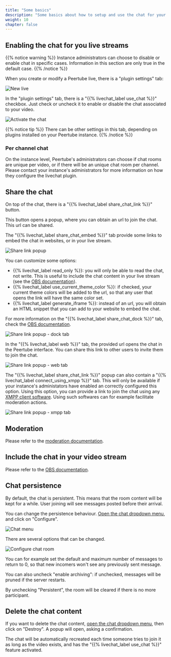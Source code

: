 ```yaml
---
title: "Some basics"
description: "Some basics about how to setup and use the chat for your live stream"
weight: 10
chapter: false
---
```


## Enabling the chat for you live streams

{{% notice warning %}}
Instance administrators can choose to disable or enable chat in specific cases.
Information in this section are only true in the default case.
{{% /notice %}}

When you create or modify a Peertube live, there is a "plugin settings" tab:

![New live](/peertube-plugin-livechat/images/new_live.png?classes=shadow,border&height=200px)

In the "plugin settings" tab, there is a "{{% livechat_label use_chat %}}" checkbox.
Just check or uncheck it to enable or disable the chat associated to your video.

![Activate the chat](/peertube-plugin-livechat/images/new_live_activate_chat.png?classes=shadow,border&height=200px)

{{% notice tip %}}
There can be other settings in this tab, depending on plugins installed on your Peertube instance.
{{% /notice %}}

### Per channel chat

On the instance level, Peertube's administrators can choose if chat rooms are unique per video, or if there will be an unique chat room per channel.
Please contact your instance's administrators for more information on how they configure the livechat plugin.

## Share the chat

On top of the chat, there is a "{{% livechat_label share_chat_link %}}" button.

This button opens a popup, where you can obtain an url to join the chat.
This url can be shared.

The "{{% livechat_label share_chat_embed %}}" tab provide some links to embed the chat in websites, or in your live stream.

![Share link popup](/peertube-plugin-livechat/images/share_readonly.png?classes=shadow,border&height=200px)

You can customize some options:

* {{% livechat_label read_only %}}: you will only be able to read the chat, not write. This is useful to include the chat content in your live stream (see the [OBS documentation](/peertube-plugin-livechat/documentation/user/obs)).
* {{% livechat_label use_current_theme_color %}}: if checked, your current theme colors will be added to the url, so that any user that opens the link will have the same color set.
* {{% livechat_label generate_iframe %}}: instead of an url, you will obtain an HTML snippet that you can add to your website to embed the chat.

For more information on the "{{% livechat_label share_chat_dock %}}" tab, check the [OBS documentation](/peertube-plugin-livechat/documentation/user/obs).

![Share link popup - dock tab](/peertube-plugin-livechat/images/share_dock.png?classes=shadow,border&height=200px)

In the "{{% livechat_label web %}}" tab, the provided url opens the chat in the Peertube interface.
You can share this link to other users to invite them to join the chat.

![Share link popup - web tab](/peertube-plugin-livechat/images/share_web.png?classes=shadow,border&height=200px)

The "{{% livechat_label share_chat_link %}}" popup can also contain a "{{% livechat_label connect_using_xmpp %}}" tab.
This will only be available if your instance's administators have enabled an correctly configured this option.
Using this option, you can provide a link to join the chat using any [XMPP client software](https://en.wikipedia.org/wiki/XMPP#Clients).
Using such softwares can for example facilitate moderation actions.

![Share link popup - xmpp tab](/peertube-plugin-livechat/images/share_xmpp_dialog.png?classes=shadow,border&height=200px)

## Moderation

Please refer to the [moderation documentation](/peertube-plugin-livechat/documentation/user/streamers/moderation).

## Include the chat in your video stream

Please refer to the [OBS documentation](/peertube-plugin-livechat/documentation/user/obs).

## Chat persistence

By default, the chat is persistent.
This means that the room content will be kept for a while.
User joining will see messages posted before their arrival.

You can change the persistence behaviour.
[Open the chat dropdown menu](/peertube-plugin-livechat/documentation/user/viewers), and click on "Configure".

![Chat menu](/peertube-plugin-livechat/images/top_menu.png?classes=shadow,border&height=200px)

There are several options that can be changed.

![Configure chat room](/peertube-plugin-livechat/images/configure.png?classes=shadow,border&height=200px)

You can for example set the default and maximum number of messages to return to 0, so that new incomers won't see any previously sent message.

You can also uncheck "enable archiving": if unchecked, messages will be pruned if the server restarts.

By unchecking "Persistent", the room will be cleared if there is no more participant.

## Delete the chat content

If you want to delete the chat content, [open the chat dropdown menu](/peertube-plugin-livechat/documentation/user/viewers), then click on "Destroy".
A popup will open, asking a confirmation.

The chat will be automatically recreated each time someone tries to join it as long as the video exists, and has the "{{% livechat_label use_chat %}}" feature activated.
